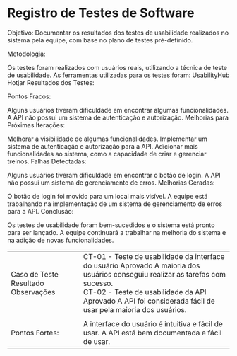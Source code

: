 # Registro de Testes de Software

Objetivo: Documentar os resultados dos testes de usabilidade realizados no sistema pela equipe, com base no plano de testes pré-definido.

Metodologia:

Os testes foram realizados com usuários reais, utilizando a técnica de teste de usabilidade.
As ferramentas utilizadas para os testes foram:
UsabilityHub
Hotjar
Resultados dos Testes:

<table>
<tr>
<td>Caso de Teste	Resultado	Observações
	
</td>
<td>CT-01 - Teste de usabilidade da interface do usuário	Aprovado	A maioria dos usuários conseguiu realizar as tarefas com sucesso.
  <br>
     CT-02 - Teste de usabilidade da API	Aprovado	A API foi considerada fácil de usar pela maioria dos usuários.
</td>
</tr>

<tr>
<td>

<tr>
<td>
  
Pontos Fortes:

</td>
<td>
A interface do usuário é intuitiva e fácil de usar.
A API está bem documentada e fácil de usar.

</td>
</tr>
Pontos Fracos:

Alguns usuários tiveram dificuldade em encontrar algumas funcionalidades.
A API não possui um sistema de autenticação e autorização.
Melhorias para Próximas Iterações:

Melhorar a visibilidade de algumas funcionalidades.
Implementar um sistema de autenticação e autorização para a API.
Adicionar mais funcionalidades ao sistema, como a capacidade de criar e gerenciar treinos.
Falhas Detectadas:

Alguns usuários tiveram dificuldade em encontrar o botão de login.
A API não possui um sistema de gerenciamento de erros.
Melhorias Geradas:

O botão de login foi movido para um local mais visível.
A equipe está trabalhando na implementação de um sistema de gerenciamento de erros para a API.
Conclusão:

Os testes de usabilidade foram bem-sucedidos e o sistema está pronto para ser lançado. A equipe continuará a trabalhar na melhoria do sistema e na adição de novas funcionalidades.
